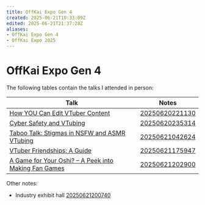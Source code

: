 ```yaml
---
title: OffKai Expo Gen 4
created: 2025-06-21T10:33:09Z
edited: 2025-06-21T21:37:28Z
aliases:
- OffKai Expo Gen 4
- OffKai Expo 2025
---
```


# OffKai Expo Gen 4

The following tables contain the talks I attended in person:

| Talk | Notes |
|---|---|
| [How YOU Can Edit VTuber Content](https://www.offkaiexpo.com/event/how-you-can-edit-vtuber-content/) | [20250620221130](../entries/20250620221130.md) |
| [Cyber Safety and VTubing](https://www.offkaiexpo.com/event/cyber-safety-and-vtubing/) | [20250620235314](../entries/20250620235314.md) |
| [Taboo Talk: Stigmas in NSFW and ASMR VTubing](https://www.offkaiexpo.com/event/taboo-talk-stigmas-in-nsfw-and-asmr-vtubing/) | [20250621042624](../entries/20250621042624.md) |
| [VTuber Friendships: A Guide](https://www.offkaiexpo.com/event/vtuber-friendships-a-guide/) | [20250621175947](../entries/20250621175947.md) |
| [A Game for Your Oshi? – A Peek into Making Fan Games](https://www.offkaiexpo.com/event/a-game-for-your-oshi-a-peek-into-making-fan-games/) | [20250621202900](../entries/20250621202900.md) |

Other notes:
- Industry exhibit hall [20250621200740](../entries/20250621200740.md)
